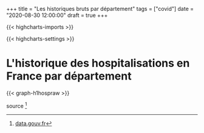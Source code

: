+++
title = "Les historiques bruts par département"
tags = ["covid"]
date = "2020-08-30 12:00:00"
draft = true
+++


{{< highcharts-imports >}}

{{< highcharts-settings >}}

# L'historique des hospitalisations en France par département <a name="graphique"></a>

{{< graph-h1hospraw >}}

source [^1]


[^1]: [data.gouv.fr](https://www.data.gouv.fr/fr/datasets/donnees-hospitalieres-relatives-a-lepidemie-de-covid-19/)